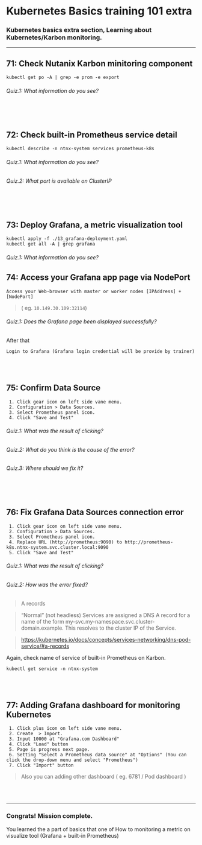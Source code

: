 # Kubernetes Basics training 101 extra

### Kubernetes basics extra section, Learning about Kubernetes/Karbon monitoring.
--- 

## 71: Check Nutanix Karbon minitoring component
```shell
kubectl get po -A | grep -e prom -e export
```
###### Quiz.1: What information do you see?
</br>
</br>



## 72: Check built-in Prometheus service detail
```shell
kubectl describe -n ntnx-system services prometheus-k8s
```
###### Quiz.1: What information do you see?
###### Quiz.2: What port is available on ClusterIP
</br>
</br>



## 73: Deploy Grafana, a metric visualization tool
```shell
kubectl apply -f ./13_grafana-deployment.yaml
kubectl get all -A | grep grafana
```
###### Quiz.1: What information do you see?



## 74: Access your Grafana app page via NodePort
```shell
Access your Web-browser with master or worker nodes [IPAddress] + [NodePort]
```
> ( eg. `10.149.30.109:32114`)  
###### Quiz.1: Does the Grafana page been displayed successfully?
After that
```shell
Login to Grafana (Grafana login credential will be provide by trainer)
```
</br>
</br>



## 75: Confirm Data Source
```shell
 1. Click gear icon on left side vane menu.
 2. Configuration > Data Sources.
 3. Select Prometheus panel icon.
 4. Click "Save and Test"
```
###### Quiz.1: What was the result of clicking?
###### Quiz.2: What do you think is the cause of the error?
###### Quiz.3: Where should we fix it?
</br>
</br>



## 76: Fix Grafana Data Sources connection error
```shell
 1. Click gear icon on left side vane menu.
 2. Configuration > Data Sources.
 3. Select Prometheus panel icon.
 4. Replace URL (http://prometheus:9090) to http://prometheus-k8s.ntnx-system.svc.cluster.local:9090
 5. Click "Save and Test"
```
###### Quiz.1: What was the result of clicking?
###### Quiz.2: How was the error fixed?
> A records

>“Normal” (not headless) Services are assigned a DNS A record for a name of the form my-svc.my-namespace.svc.cluster-domain.example. This resolves to the cluster IP of the Service.

> https://kubernetes.io/docs/concepts/services-networking/dns-pod-service/#a-records

Again, check name of service of built-in Prometheus on Karbon.
```shell
kubectl get service -n ntnx-system
```
</br>
</br>



## 77: Adding Grafana dashboard for monitoring Kubernetes
```shell
 1. Click plus icon on left side vane menu.
 2. Create  > Import.
 3. Input 10000 at "Grafana.com Dashboard"
 4. Click "Load" button
 5. Page is progress next page.
 6. Setting "Select a Prometheus data source" at "Options" (You can click the drop-down menu and select "Prometheus")
 7. Click "Import" button
```
> Also you can adding other dashboard ( eg. 6781 / Pod dashboard )
</br>
</br>




---
### Congrats! Mission complete.

You learned the a part of basics that one of How to monitoring a metric on visualize tool (Grafana + built-in Prometheus)
</br>
</br>

